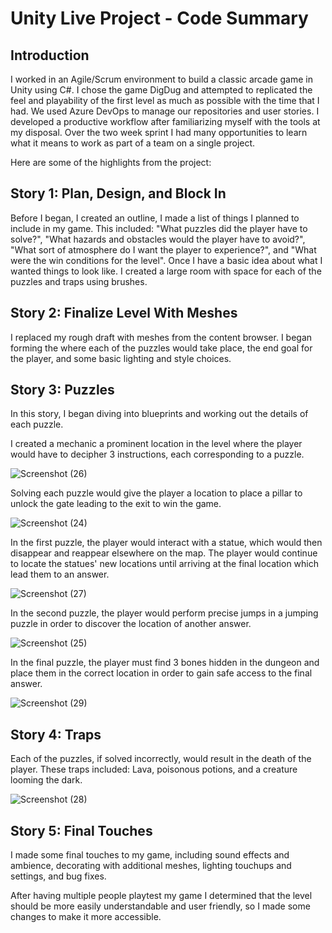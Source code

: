 # Unity Live Project - Code Summary
## Introduction
I worked in an Agile/Scrum environment to build a classic arcade game in Unity using C#. I chose the game DigDug and attempted to replicated the feel and playability of the first level as much as possible with the time that I had. We used Azure DevOps to manage our repositories and user stories. I developed a productive workflow after familiarizing myself with the tools at my disposal. Over the two week sprint I had many opportunities to learn what it means to work as part of a team on a single project.

Here are some of the highlights from the project:


## Story 1: Plan, Design, and Block In
Before I began, I created an outline, I made a list of things I planned to include in my game. This included: "What puzzles did the player have to solve?", "What hazards and obstacles would the player have to avoid?", "What sort of atmosphere do I want the player to experience?", and "What were the win conditions for the level". Once I have a basic idea about what I wanted things to look like. I created a large room with space for each of the puzzles and traps using brushes.


## Story 2: Finalize Level With Meshes
I replaced my rough draft with meshes from the content browser. I began forming the where each of the puzzles would take place, the end goal for the player, and some basic lighting and style choices.


## Story 3: Puzzles
In this story, I began diving into blueprints and working out the details of each puzzle. 

I created a mechanic a prominent location in the level where the player would have to decipher 3 instructions, each corresponding to a puzzle. 

![Screenshot (26)](https://user-images.githubusercontent.com/73494842/155037666-4e281ec7-fa00-4976-a129-6ae8efe67827.png)


Solving each puzzle would give the player a location to place a pillar to unlock the gate leading to the exit to win the game. 

![Screenshot (24)](https://user-images.githubusercontent.com/73494842/155037603-e2784116-ecdd-4b58-8ef9-7222ae5f2ab3.png)


In the first puzzle, the player would interact with a statue, which would then disappear and reappear elsewhere on the map. The player would continue to locate the statues' new locations until arriving at the final location which lead them to an answer.

![Screenshot (27)](https://user-images.githubusercontent.com/73494842/155037677-b935e311-1464-4b26-aadd-6f1a7ad611ff.png)


In the second puzzle, the player would perform precise jumps in a jumping puzzle in order to discover the location of another answer.

![Screenshot (25)](https://user-images.githubusercontent.com/73494842/155037684-62777ec4-9ec5-4efe-8f8e-af3506d0667a.png)


In the final puzzle, the player must find 3 bones hidden in the dungeon and place them in the correct location in order to gain safe access to the final answer.

![Screenshot (29)](https://user-images.githubusercontent.com/73494842/155037693-d3ad5ae3-a822-48f1-af7b-6e98fb55317c.png)


## Story 4: Traps
Each of the puzzles, if solved incorrectly, would result in the death of the player. These traps included: Lava, poisonous potions, and a creature looming the dark.

![Screenshot (28)](https://user-images.githubusercontent.com/73494842/155037751-b3ac0af0-3d1d-434f-a114-85ba2db81c91.png)



## Story 5: Final Touches
I made some final touches to my game, including sound effects and ambience, decorating with additional meshes, lighting touchups and settings, and bug fixes.

After having multiple people playtest my game I determined that the level should be more easily understandable and user friendly, so I made some changes to make it more accessible.






